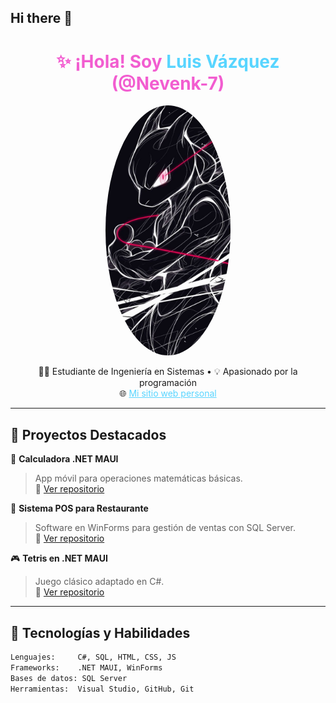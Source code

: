 ## Hi there 👋

<!--
**Nevenk-7/Nevenk-7** is a ✨ _special_ ✨ repository because its `README.md` (this file) appears on your GitHub profile.

Here are some ideas to get you started:

- 🔭 I’m currently working on ...
- 🌱 I’m currently learning ...
- 👯 I’m looking to collaborate on ...
- 🤔 I’m looking for help with ...
- 💬 Ask me about ...
- 📫 How to reach me: ...
- 😄 Pronouns: ...
- ⚡ Fun fact: ...
-->

<h1 align="center" style="color:#f25dd0;">✨ ¡Hola! Soy <span style="color:#58d5ff;">Luis Vázquez</span> (@Nevenk-7)</h1>

<p align="center">
  <img src="https://github.com/Nevenk-7/Nevenk-7/blob/main/avatar.png.jpg" width="200" alt="Avatar" style="border-radius:50%;">
</p>

<p align="center">
  👨‍💻 Estudiante de Ingeniería en Sistemas • 💡 Apasionado por la programación <br>
  🌐 <a href="https://nevenk-7.github.io" style="color:#58d5ff;">Mi sitio web personal</a>  
</p>

---

## 🚀 Proyectos Destacados

🌌 **Calculadora .NET MAUI**  
> App móvil para operaciones matemáticas básicas.  
🔗 [Ver repositorio](https://github.com/Nevenk-7/CalculadoraMAUI)

🧾 **Sistema POS para Restaurante**  
> Software en WinForms para gestión de ventas con SQL Server.  
🔗 [Ver repositorio](https://github.com/Nevenk-7/POSRestaurante)

🎮 **Tetris en .NET MAUI**  
> Juego clásico adaptado en C#.  
🔗 [Ver repositorio](https://github.com/Nevenk-7/TetrisMAUI)

---

## 🧠 Tecnologías y Habilidades

```txt
Lenguajes:     C#, SQL, HTML, CSS, JS
Frameworks:    .NET MAUI, WinForms
Bases de datos: SQL Server
Herramientas:  Visual Studio, GitHub, Git

